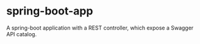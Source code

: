 # spring-boot-app
A spring-boot application with a REST controller, which expose a Swagger API catalog.
